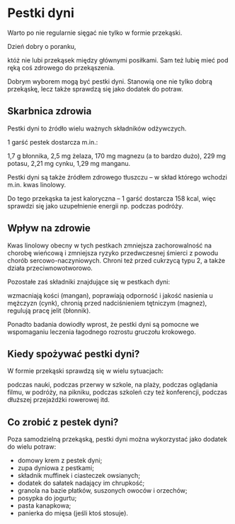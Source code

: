 # Pestki dyni

Warto po nie regularnie sięgać nie tylko w formie przekąski.

Dzień dobry o poranku,

któż nie lubi przekąsek między głównymi posiłkami. Sam też lubię mieć pod ręką coś zdrowego do przekąszenia.

Dobrym wyborem mogą być pestki dyni. Stanowią one nie tylko dobrą przekąskę, lecz także sprawdzą się jako dodatek do potraw.

## Skarbnica zdrowia

Pestki dyni to źródło wielu ważnych składników odżywczych.

1 garść pestek dostarcza m.in.:

1,7 g błonnika, 2,5 mg żelaza, 170 mg magnezu (a to bardzo dużo), 229 mg potasu, 2,21 mg cynku, 1,29 mg manganu.

Pestki dyni są także źródłem zdrowego tłuszczu – w skład którego wchodzi m.in. kwas linolowy.

Do tego przekąska ta jest kaloryczna – 1 garść dostarcza 158 kcal, więc sprawdzi się jako uzupełnienie energii np. podczas podróży.

## Wpływ na zdrowie

Kwas linolowy obecny w tych pestkach zmniejsza zachorowalność na chorobę wieńcową i zmniejsza ryzyko przedwczesnej śmierci z powodu chorób sercowo-naczyniowych. Chroni też przed cukrzycą typu 2, a także działa przeciwnowotworowo.

Pozostałe zaś składniki znajdujące się w pestkach dyni:

wzmacniają kości (mangan), poprawiają odporność i jakość nasienia u mężczyzn (cynk), chronią przed nadciśnieniem tętniczym (magnez), regulują pracę jelit (błonnik).

Ponadto badania dowiodły wprost, że pestki dyni są pomocne we wspomaganiu leczenia łagodnego rozrostu gruczołu krokowego.

## Kiedy spożywać pestki dyni?

W formie przekąski sprawdzą się w wielu sytuacjach:

podczas nauki, podczas przerwy w szkole, na plaży, podczas oglądania filmu, w podróży, na pikniku, podczas szkoleń czy też konferencji, podczas dłuższej przejażdżki rowerowej itd.

## Co zrobić z pestek dyni?

Poza samodzielną przekąską, pestki dyni można wykorzystać jako dodatek do wielu potraw:

- domowy krem z pestek dyni;
- zupa dyniowa z pestkami;
- składnik muffinek i ciasteczek owsianych;
- dodatek do sałatek nadający im chrupkość;
- granola na bazie płatków, suszonych owoców i orzechów;
- posypka do jogurtu;
- pasta kanapkowa;
- panierka do mięsa (jeśli ktoś stosuje).

